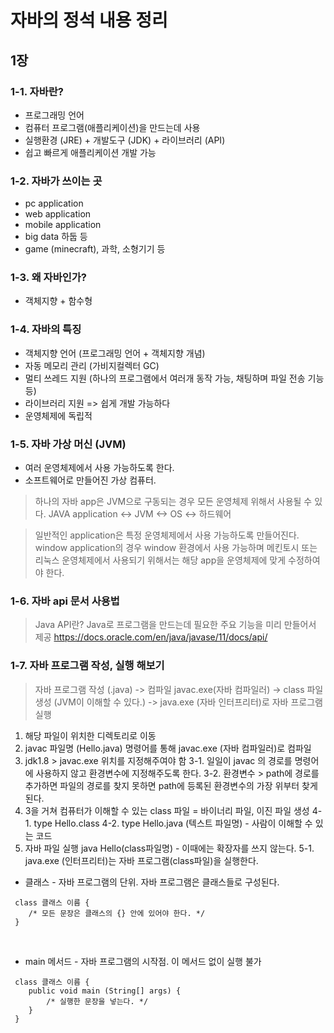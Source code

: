 # 자바의 정석 내용 정리

## 1장

### 1-1. 자바란?

- 프로그래밍 언어
- 컴퓨터 프로그램(애플리케이션)을 만드는데 사용
- 실행환경 (JRE) + 개발도구 (JDK) + 라이브러리 (API)
- 쉽고 빠르게 애플리케이션 개발 가능

>

### 1-2. 자바가 쓰이는 곳

- pc application
- web application
- mobile application
- big data 하둡 등
- game (minecraft), 과학, 소형기기 등

>

### 1-3. 왜 자바인가?

- 객체지향 + 함수형
>

### 1-4. 자바의 특징

- 객체지향 언어 (프로그래밍 언어 + 객체지향 개념) 
- 자동 메모리 관리 (가비지컬렉터 GC)
- 멀티 쓰레드 지원 (하나의 프로그램에서 여러개 동작 가능, 채팅하며 파일 전송 기능 등)
- 라이브러리 지원 => 쉽게 개발 가능하다
- 운영체제에 독립적

>

### 1-5. 자바 가상 머신 (JVM)

- 여러 운영체제에서 사용 가능하도록 한다.
- 소프트웨어로 만들어진 가상 컴퓨터.


>하나의 자바 app은 JVM으로 구동되는 경우 모든 운영체제 위해서 사용될 수 있다.
JAVA application <-> JVM <-> OS <-> 하드웨어

>일반적인 application은 특정 운영체제에서 사용 가능하도록 만들어진다.
window application의 경우 window 환경에서 사용 가능하며 메킨토시 또는 리눅스 
운영체제에서 사용되기 위해서는 해당 app을 운영체제에 맞게 수정하여야 한다.


### 1-6. 자바 api 문서 사용법  

> Java API란?
Java로 프로그램을 만드는데 필요한 주요 기능을 미리 만들어서 제공
> https://docs.oracle.com/en/java/javase/11/docs/api/

### 1-7. 자바 프로그램 작성, 실행 해보기

> 자바 프로그램 작성 (.java) -> 컴파일 javac.exe(자바 컴파일러) -> class 파일 생성 (JVM이 이해할 수 있다.) -> java.exe (자바 인터프리터)로 자바 프로그램 실행 

1. 해당 파일이 위치한 디렉토리로 이동
2. javac 파일명 (Hello.java) 명령어를 통해 javac.exe (자바 컴파일러)로 컴파일
3. jdk1.8 > javac.exe 위치를 지정해주여야 함
3-1. 일일이 javac 의 경로를 명령어에 사용하지 않고 환경변수에 지정해주도록 한다.
3-2. 환경변수 > path에 경로를 추가하면 파일의 경로를 찾지 못하면 path에 등록된 환경변수의
가장 위부터 찾게 된다.
4. 3을 거쳐 컴퓨터가 이해할 수 있는 class 파일 = 바이너리 파일, 이진 파일 생성
4-1. type Hello.class 
4-2. type Hello.java (텍스트 파일명) - 사람이 이해할 수 있는 코드
5. 자바 파일 실행 java Hello(class파일명) - 이때에는 확장자를 쓰지 않는다.
5-1. java.exe (인터프리터)는 자바 프로그램(class파일)을 실행한다.

  
  
- 클래스 - 자바 프로그램의 단위. 자바 프로그램은 클래스들로 구성된다.

```
 class 클래스 이름 {
	/* 모든 문장은 클래스의 {} 안에 있어야 한다. */
 }
```
<br>

- main 메서드 - 자바 프로그램의 시작점. 이 메서드 없이 실행 불가 

```
 class 클래스 이름 {
	public void main (String[] args) { 
		/* 실행한 문장을 넣는다. */
	}
 }
 ```  
   

